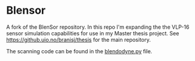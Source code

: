 # Blensor

A fork of the BlenSor repository. In this repo I'm expanding the the VLP-16 sensor simulation capabilities for use in my Master thesis project. See https://github.uio.no/branisj/thesis for the main repository.

The scanning code can be found in the [blendodyne.py](blob/branislav-thesis/release/scripts/addons/blensor/blendodyne.py) file. 
